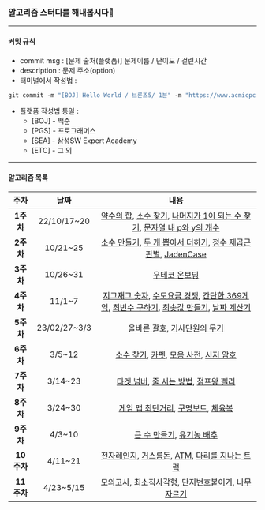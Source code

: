 ### 알고리즘 스터디를 해내봅시다👀

---

#### 커밋 규칙

- commit msg : [문제 출처(플랫폼)] 문제이름 / 난이도 / 걸린시간
- description : 문제 주소(option)
- 터미널에서 작성법 :

```js
git commit -m "[BOJ] Hello World / 브론즈5/ 1분" -m "https://www.acmicpc.net/problem/2557"
```

- 플랫폼 작성법 통일 :
  - [BOJ] - 백준
  - [PGS] - 프로그래머스
  - [SEA] - 삼성SW Expert Academy
  - [ETC] - 그 외

---

#### 알고리즘 목록

|    주차    |      날짜      |                                                                                                                                                                                                                                                                                                                                                                                                                                                                                                                                                                                                                                                                                                                내용                                                                                                                                                                                                                                                                                                                                                                                                                                                                                                                                                                                                                                                                                                                |
|:--------:|:------------:|:--------------------------------------------------------------------------------------------------------------------------------------------------------------------------------------------------------------------------------------------------------------------------------------------------------------------------------------------------------------------------------------------------------------------------------------------------------------------------------------------------------------------------------------------------------------------------------------------------------------------------------------------------------------------------------------------------------------------------------------------------------------------------------------------------------------------------------------------------------------------------------------------------------------------------------------------------------------------------------------------------------------------------------------------------------------------------------------------------------------------------------------------------------------------------------------------------------------------------------------------------------------------------------------------------------------------------------------------------------------------------------------------------------------------------------:|
| **1주차**  | 22/10/17~20  |                                                                                                                                                                                                                                                                                                                                                                                                                                                                                                                                                    [약수의 합](https://school.programmers.co.kr/learn/courses/30/lessons/12928), [소수 찾기](https://school.programmers.co.kr/learn/courses/30/lessons/12921), [나머지가 1이 되는 수 찾기](https://school.programmers.co.kr/learn/courses/30/lessons/87389), [문자열 내 p와 y의 개수](https://school.programmers.co.kr/learn/courses/30/lessons/12916)                                                                                                                                                                                                                                                                                                                                                                                                                                                                                                                                                     |
| **2주차**  |   10/21~25   |                                                                                                                                                                                                                                                                                                                                                                                                                                                                                                                                                      [소수 만들기](https://school.programmers.co.kr/learn/courses/30/lessons/12977), [두 개 뽑아서 더하기](https://school.programmers.co.kr/learn/courses/30/lessons/68644), [정수 제곱근 판별](https://school.programmers.co.kr/learn/courses/30/lessons/12934), [JadenCase](https://school.programmers.co.kr/learn/courses/30/lessons/12951)                                                                                                                                                                                                                                                                                                                                                                                                                                                                                                                                                       |
| **3주차**  |   10/26~31   |                                                                                                                                                                                                                                                                                                                                                                                                                                                                                                                                                                                                                                                                            [우테코 온보딩](https://github.com/woowacourse-precourse/javascript-onboarding)                                                                                                                                                                                                                                                                                                                                                                                                                                                                                                                                                                                                                                                                             |
| **4주차**  |    11/1~7    |                [지그재그 숫자](https://swexpertacademy.com/main/code/problem/problemDetail.do?problemLevel=2&contestProbId=AV5PxmBqAe8DFAUq&categoryId=AV5PxmBqAe8DFAUq&categoryType=CODE&problemTitle=&orderBy=PASS_RATE&selectCodeLang=JAVA&select-1=2&pageSize=30&pageIndex=1), [수도요금 경쟁](https://swexpertacademy.com/main/code/problem/problemDetail.do?problemLevel=2&contestProbId=AV189xUaI8UCFAZN&categoryId=AV189xUaI8UCFAZN&categoryType=CODE&problemTitle=&orderBy=PASS_RATE&selectCodeLang=JAVA&select-1=2&pageSize=30&pageIndex=1), [간단한 369게임](https://swexpertacademy.com/main/code/problem/problemDetail.do?problemLevel=2&contestProbId=AV5PTeo6AHUDFAUq&categoryId=AV5PTeo6AHUDFAUq&categoryType=CODE&problemTitle=&orderBy=PASS_RATE&selectCodeLang=JAVA&select-1=2&pageSize=30&pageIndex=1), [최빈수 구하기](https://swexpertacademy.com/main/code/problem/problemDetail.do?problemLevel=2&contestProbId=AV13zo1KAAACFAYh&categoryId=AV13zo1KAAACFAYh&categoryType=CODE&problemTitle=&orderBy=PASS_RATE&selectCodeLang=JAVA&select-1=2&pageSize=30&pageIndex=1), [최솟값 만들기](https://school.programmers.co.kr/learn/courses/30/lessons/12941), [날짜 계산기](https://swexpertacademy.com/main/code/problem/problemDetail.do?problemLevel=2&contestProbId=AV5PnnU6AOsDFAUq&categoryId=AV5PnnU6AOsDFAUq&categoryType=CODE&problemTitle=&orderBy=PASS_RATE&selectCodeLang=JAVA&select-1=2&pageSize=10&pageIndex=1)                 |
| **5주차**  | 23/02/27~3/3 |                                                                                                                                                                                                                                                                                                                                                                                                                                                                                                                                                                                                                                     [올바른 괄호](https://school.programmers.co.kr/learn/courses/30/lessons/12909), [기사단원의 무기](https://school.programmers.co.kr/learn/courses/30/lessons/136798)                                                                                                                                                                                                                                                                                                                                                                                                                                                                                                                                                                                                                                      |
| **6주차**  |    3/5~12    |                                                                                                                                                                                                                                                                                                                                                                                                                                                                                                                                                               [소수 찾기](https://school.programmers.co.kr/learn/courses/30/lessons/42839), [카펫](https://school.programmers.co.kr/learn/courses/30/lessons/42842), [모음 사전](https://school.programmers.co.kr/learn/courses/30/lessons/84512), [시저 암호](https://school.programmers.co.kr/learn/courses/30/lessons/12926)                                                                                                                                                                                                                                                                                                                                                                                                                                                                                                                                                                |
| **7주차**  |   3/14~23    |                                                                                                                                                                                                                                                                                                                                                                                                                                                                                                                                                                                                              [타겟 넘버](https://school.programmers.co.kr/learn/courses/30/lessons/43165), [줄 서는 방법](https://school.programmers.co.kr/learn/courses/30/lessons/12936), [점프왕 쩰리](https://www.acmicpc.net/problem/16173)                                                                                                                                                                                                                                                                                                                                                                                                                                                                                                                                                                                                               |
| **8주차**  |   3/24~30    | [게임 맵 최단거리](https://school.programmers.co.kr/learn/courses/30/lessons/1844), [구명보트](https://school.programmers.co.kr/learn/courses/30/lessons/42885), [체육복](https://school.programmers.co.kr/learn/courses/30/lessons/42862)                                                                                                                                                                                                                                                                                                                                                                                                                                                                                                                                                                                                                                                                                                                                                                                                                                                                                                                                                                                                                                                                                                                                                                                                                                                                                                                                                                                                                                 |
| **9주차**  |    4/3~10    | [큰 수 만들기](https://school.programmers.co.kr/learn/courses/30/lessons/42883), [유기농 배추](https://www.acmicpc.net/problem/1012)                                                                                                                                                                                                                                                                                                                                                                                                                                                                                                                                                                                                                                                                                                                                                                                                                                                                                                                                                                                                                                                                                                                                                                                                                                                                                                                                                                                                                                 |
| **10주차** |   4/11~21    | [전자레인지](https://www.acmicpc.net/problem/10162), [거스름돈](https://www.acmicpc.net/problem/5585), [ATM](https://www.acmicpc.net/problem/11399), [다리를 지나는 트럭](https://school.programmers.co.kr/learn/courses/30/lessons/42583)                                                                                                                                                                                                                                                                                                                                                                                                                                                                                                                                                                                                                                                                                                                                                                                                                                                                                                                                                                                                                                                                                                                                                                                                                                                                                                                                                                                                                                 |
| **11주차** |  4/23~5/15   | [모의고사](https://school.programmers.co.kr/learn/courses/30/lessons/42840), [최소직사각형](https://school.programmers.co.kr/learn/courses/30/lessons/86491), [단지번호붙이기](https://www.acmicpc.net/problem/2667), [나무 자르기](https://www.acmicpc.net/problem/2805)                                                                                                                                                                                                                                                                                                                                                                                                                                                                                                                                                                                                                                                                                                                                                                                                                                                                                                                                                                                                                                                                                                                                                                                                                                                                                                                                                                                                                                 |
